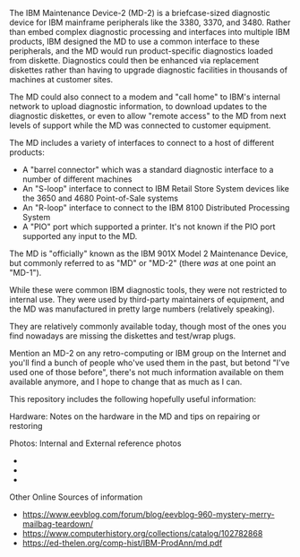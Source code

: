 
The IBM Maintenance Device-2 (MD-2) is a briefcase-sized diagnostic device for IBM mainframe peripherals like the 3380, 3370, and 3480. Rather than embed complex diagnostic processing and interfaces into multiple IBM products, IBM designed the MD to use a common interface to these peripherals, and the MD would run product-specific diagnostics loaded from diskette. Diagnostics could then be enhanced via replacement diskettes rather than having to upgrade diagnostic facilities in thousands of machines at customer sites.

The MD could also connect to a modem and "call home" to IBM's internal network to upload diagnostic information, to download updates to the diagnostic diskettes, or even to allow "remote access" to the MD from next levels of support while the MD was connected to customer equipment.

The MD includes a variety of interfaces to connect to a host of different products:

- A "barrel connector" which was a standard diagnostic interface to a number of different machines
- An "S-loop" interface to connect to IBM Retail Store System devices like the 3650 and 4680 Point-of-Sale systems
- An "R-loop" interface to connect to the IBM 8100 Distributed Processing System
- A "PIO" port which supported a printer. It's not known if the PIO port supported any input to the MD.

The MD is "officially" known as the IBM 901X Model 2 Maintenance Device, but commonly referred to as "MD" or "MD-2" (there _was_ at one point an "MD-1").

While these were common IBM diagnostic tools, they were not restricted to internal use. They were used by third-party maintainers of equipment, and the MD was manufactured in pretty large numbers (relatively speaking).

They are relatively commonly available today, though most of the ones you find nowadays are missing the diskettes and test/wrap plugs.

Mention an MD-2 on any retro-computing or IBM group on the Internet and you'll find a bunch of people who've used them in the past, but betond "I've used one of those before", there's not much information available on them available anymore, and I hope to change that as much as I can.

This repository includes the following hopefully useful information:

Hardware: Notes on the hardware in the MD and tips on repairing or restoring

Photos: Internal and External reference photos






-

-

-

Other Online Sources of information

- https://www.eevblog.com/forum/blog/eevblog-960-mystery-merry-mailbag-teardown/
- https://www.computerhistory.org/collections/catalog/102782868
- https://ed-thelen.org/comp-hist/IBM-ProdAnn/md.pdf
